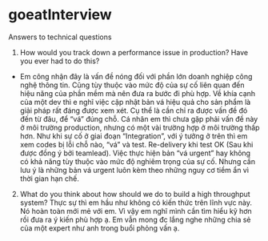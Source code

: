 # goeatInterview

Answers to technical questions
1.	How would you track down a performance issue in production? Have you ever had to do this?
-	Em công nhận đây là vấn đề nóng đối với phần lớn doanh nghiệp công nghệ thông tin. Cũng tùy thuộc vào mức độ của sự cố liên quan đến hiệu năng của phần mềm mà nên đưa ra bước đi phù hợp. 
Về khía cạnh của một dev thì e nghĩ việc cập nhật bản vá hiệu quả cho sản phẩm là giải pháp rất đáng được xem xét. Cụ thể là cần chỉ ra được vấn đề đó đến từ đâu, để “vá” đúng chỗ.
Cá nhân em thì chưa gặp phải vấn đề này ở môi trường production, nhưng có một vài trường hợp ở môi trường thấp hơn. Như khi sự cố ở giai đoạn “Integration”, với ý tưởng ở trên thì em xem codes bị lỗi chỗ nào, “vá” và test. Re-delivery khi test OK (Sau khi được đồng ý bởi teamlead).
Việc thực hiện bản “vá urgent” hay không có khả năng tùy thuộc vào mức độ nghiêm trọng của sự cố. Nhưng cần lưu ý là những bản vá urgent luôn kèm theo những nguy cơ tiềm ẩn vì thời gian hạn chế.

2.	What do you think about how should we do to build a high throughput system?
Thực sự thì em hầu như không có kiến thức trên lĩnh vực này. Nó hoàn toàn mới mẻ với em. Vì vậy em nghĩ mình cần tìm hiểu kỹ hơn rồi đưa ra ý kiến phù hợp ạ. Em vẫn mong đc lắng nghe những chia sẻ của một expert như anh trong buổi phỏng vấn ạ.
